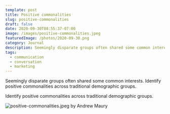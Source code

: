 ```yaml
---
template: post
title: Positive commonalities
slug: positive-commonalities
draft: false
date: 2020-09-30T08:55:37-07:00
image: /images/positive-commonalities.jpeg
featuredImage: /photos/2020-09-30.png
category: Journal
description: Seemingly disparate groups often shared some common interests. Identify positive commonalities across traditional demographic groups.
tags:
  - communication
  - conversation
  - marketing
---
```

Seemingly disparate groups often shared some common interests. Identify positive commonalities across traditional demographic groups.

Identify positive commonalities across traditional demographic groups. 

![positive-commonalities.jpeg by Andrew Maury](/images/positive-commonalities.jpeg)

